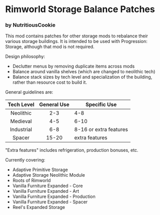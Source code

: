 # Rimworld Storage Balance Patches
### by NutritiousCookie

This mod contains patches for other storage mods to rebalance their various storage buildings. It is intended to be used with Progression: Storage, although that mod is not required.

Design philosophy:
- Declutter menus by removing duplicate items across mods
- Balance around vanilla shelves (which are changed to neolithic tech)
- Balance stack sizes by tech level and specialization of the building, rather than resource cost to build it.

General guidelines are:

| Tech Level | General Use | Specific Use           |
|:----------:|:-----------:|------------------------|
| Neolithic  | 2-3         | 4-8                    |
| Medieval   | 4-5         | 6-10                   |
| Industrial | 6-8         | 8-16 or extra features |
| Spacer     | 15-20       | extra features         |

"Extra features" includes refrigeration, production bonuses, etc.

Currently covering:
- Adaptive Primitive Storage
- Adaptive Storage Neolithic Module
- Roots of Rimworld
- Vanilla Furniture Expanded - Core
- Vanilla Furniture Expanded - Art
- Vanilla Furniture Expanded - Production
- Vanilla Furniture Expanded - Spacer
- Reel's Expanded Storage

